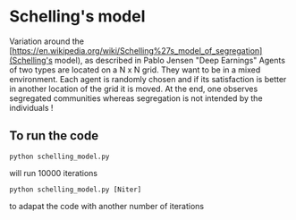 # Schelling's model

Variation around the [https://en.wikipedia.org/wiki/Schelling%27s_model_of_segregation](Schelling's model), as described in Pablo Jensen "Deep Earnings"
Agents of two types are located on a N x N grid. They want to be in a mixed environment. Each agent is randomly chosen and if its satisfaction is better in another location of the grid it is moved. At the end, one observes segregated communities whereas segregation is not intended by the individuals !

## To run the code

`python schelling_model.py`

will run 10000 iterations

`python schelling_model.py [Niter]`

to adapat the code with another number of iterations


